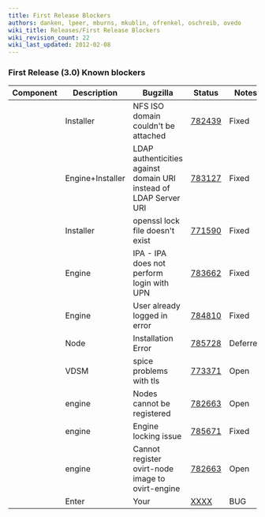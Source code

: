 ```yaml
---
title: First Release Blockers
authors: danken, lpeer, mburns, mkublin, ofrenkel, oschreib, ovedo
wiki_title: Releases/First Release Blockers
wiki_revision_count: 22
wiki_last_updated: 2012-02-08
---
```


### First Release (3.0) Known blockers

| Component          | Description                                                       | Bugzilla                                                     | Status   | Notes                   |
|--------------------|-------------------------------------------------------------------|--------------------------------------------------------------|----------|-------------------------|
| | Installer        | NFS ISO domain couldn't be attached                               | [782439](https://bugzilla.redhat.com/show_bug.cgi?id=782439) | Fixed    | Merged into engine_3.0 |
| | Engine+Installer | LDAP authenticities against domain URI instead of LDAP Server URI | [783127](https://bugzilla.redhat.com/show_bug.cgi?id=783127) | Fixed    | Merged into engine_3.0 |
| | Installer        | openssl lock file doesn't exist                                   | [771590](https://bugzilla.redhat.com/show_bug.cgi?id=771590) | Fixed    | Merged into engine_3.0 |
| | Engine           | IPA - IPA does not perform login with UPN                         | [783662](https://bugzilla.redhat.com/show_bug.cgi?id=783662) | Fixed    | Merged into engine_3.0 |
| | Engine           | User already logged in error                                      | [784810](https://bugzilla.redhat.com/show_bug.cgi?id=784810) | Fixed    | Merged into engine_3.0 |
| | Node             | Installation Error                                                | [785728](https://bugzilla.redhat.com/show_bug.cgi?id=785728) | Deferred | Not a blocker           |
| | VDSM             | spice problems with tls                                           | [773371](https://bugzilla.redhat.com/show_bug.cgi?id=773371) | Open     |                         |
| | engine           | Nodes cannot be registered                                        | [782663](https://bugzilla.redhat.com/show_bug.cgi?id=782663) | Open     |                         |
| | engine           | Engine locking issue                                              | [785671](https://bugzilla.redhat.com/show_bug.cgi?id=785671) | Fixed    | Merged into engine_3.0 |
| | engine           | Cannot register ovirt-node image to ovirt-engine                  | [782663](https://bugzilla.redhat.com/show_bug.cgi?id=782663) | Open     |                         |
| | Enter            | Your                                                              | [XXXX](https://bugzilla.redhat.com/show_bug.cgi?id=XXXX)     | BUG      | HERE                    |
